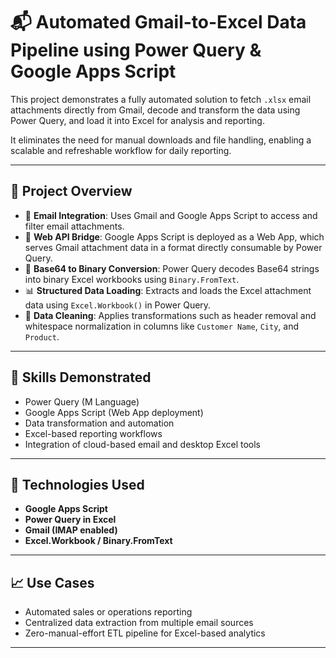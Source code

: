 # 📬 Automated Gmail-to-Excel Data Pipeline using Power Query & Google Apps Script

This project demonstrates a fully automated solution to fetch `.xlsx` email attachments directly from Gmail, decode and transform the data using Power Query, and load it into Excel for analysis and reporting.

It eliminates the need for manual downloads and file handling, enabling a scalable and refreshable workflow for daily reporting.

---

## 🚀 Project Overview

- 📧 **Email Integration**: Uses Gmail and Google Apps Script to access and filter email attachments.
- 🔗 **Web API Bridge**: Google Apps Script is deployed as a Web App, which serves Gmail attachment data in a format directly consumable by Power Query.
- 🧾 **Base64 to Binary Conversion**: Power Query decodes Base64 strings into binary Excel workbooks using `Binary.FromText`.
- 📊 **Structured Data Loading**: Extracts and loads the Excel attachment data using `Excel.Workbook()` in Power Query.
- 🧼 **Data Cleaning**: Applies transformations such as header removal and whitespace normalization in columns like `Customer Name`, `City`, and `Product`.

---

## 🧠 Skills Demonstrated

- Power Query (M Language)
- Google Apps Script (Web App deployment)
- Data transformation and automation
- Excel-based reporting workflows
- Integration of cloud-based email and desktop Excel tools

---

## 🔧 Technologies Used

- **Google Apps Script**
- **Power Query in Excel**
- **Gmail (IMAP enabled)**
- **Excel.Workbook / Binary.FromText**

---

## 📈 Use Cases

- Automated sales or operations reporting
- Centralized data extraction from multiple email sources
- Zero-manual-effort ETL pipeline for Excel-based analytics

---
